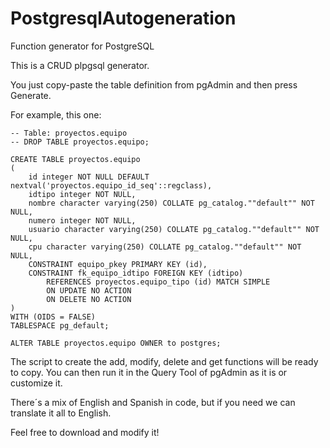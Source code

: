 # PostgresqlAutogeneration

Function generator for PostgreSQL

This is a CRUD plpgsql generator.

You just copy-paste the table definition from pgAdmin and then press Generate.

For example, this one:

	-- Table: proyectos.equipo
	-- DROP TABLE proyectos.equipo;

	CREATE TABLE proyectos.equipo
	(
		id integer NOT NULL DEFAULT nextval('proyectos.equipo_id_seq'::regclass),
		idtipo integer NOT NULL,
		nombre character varying(250) COLLATE pg_catalog.""default"" NOT NULL,
		numero integer NOT NULL,
		usuario character varying(250) COLLATE pg_catalog.""default"" NOT NULL,
		cpu character varying(250) COLLATE pg_catalog.""default"" NOT NULL,
		CONSTRAINT equipo_pkey PRIMARY KEY (id),
		CONSTRAINT fk_equipo_idtipo FOREIGN KEY (idtipo)
			REFERENCES proyectos.equipo_tipo (id) MATCH SIMPLE
			ON UPDATE NO ACTION
			ON DELETE NO ACTION
	)
	WITH (OIDS = FALSE)
	TABLESPACE pg_default;

	ALTER TABLE proyectos.equipo OWNER to postgres;

The script to create the add, modify, delete and get functions will be ready to copy. You can then run it in the Query Tool of pgAdmin as it is or customize it.

There´s a mix of English and Spanish in code, but if you need we can translate it all to English.

Feel free to download and modify it!